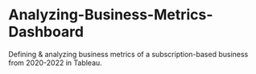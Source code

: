 # Analyzing-Business-Metrics-Dashboard
Defining &amp; analyzing business metrics of a subscription-based business from 2020-2022 in Tableau. 
